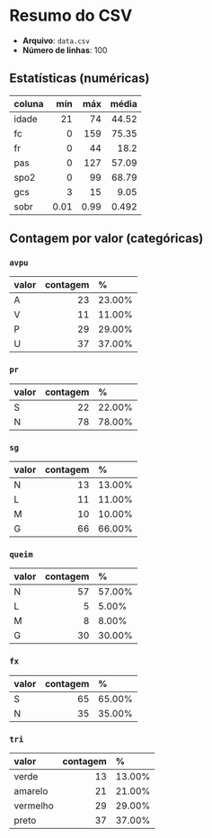 # Resumo do CSV

- **Arquivo**: `data.csv`
- **Número de linhas**: 100

## Estatísticas (numéricas)
| coluna   |   mín |    máx |   média |
|:---------|------:|-------:|--------:|
| idade    | 21    |  74    |  44.52  |
| fc       |  0    | 159    |  75.35  |
| fr       |  0    |  44    |  18.2   |
| pas      |  0    | 127    |  57.09  |
| spo2     |  0    |  99    |  68.79  |
| gcs      |  3    |  15    |   9.05  |
| sobr     |  0.01 |   0.99 |   0.492 |

## Contagem por valor (categóricas)
### `avpu`
| valor   |   contagem | %      |
|:--------|-----------:|:-------|
| A       |         23 | 23.00% |
| V       |         11 | 11.00% |
| P       |         29 | 29.00% |
| U       |         37 | 37.00% |

### `pr`
| valor   |   contagem | %      |
|:--------|-----------:|:-------|
| S       |         22 | 22.00% |
| N       |         78 | 78.00% |

### `sg`
| valor   |   contagem | %      |
|:--------|-----------:|:-------|
| N       |         13 | 13.00% |
| L       |         11 | 11.00% |
| M       |         10 | 10.00% |
| G       |         66 | 66.00% |

### `queim`
| valor   |   contagem | %      |
|:--------|-----------:|:-------|
| N       |         57 | 57.00% |
| L       |          5 | 5.00%  |
| M       |          8 | 8.00%  |
| G       |         30 | 30.00% |

### `fx`
| valor   |   contagem | %      |
|:--------|-----------:|:-------|
| S       |         65 | 65.00% |
| N       |         35 | 35.00% |

### `tri`
| valor    |   contagem | %      |
|:---------|-----------:|:-------|
| verde    |         13 | 13.00% |
| amarelo  |         21 | 21.00% |
| vermelho |         29 | 29.00% |
| preto    |         37 | 37.00% |
